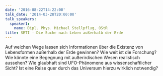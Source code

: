 ```yaml
---
date: '2016-08-22T14:22:00'
talk_date: '2014-03-28T20:00:00'
talk_speakers:
  speaker1:
    name: Dipl. Phys. Michael Stellpflug, OStR
title: SETI - Die Suche nach Leben außerhalb der Erde
---
```

Auf welchen Wege lassen sich Informationen über die Existenz von Lebensformen außerhalb der Erde gewinnen? Wie weit ist die Forschung? Wie könnte eine Begegnung mit außerirdischen Wesen realistisch aussehen? Wie glaubhaft sind UFO-Phänomene aus wissenschaftlicher Sicht? Ist eine Reise quer durch das Universum hierzu wirklich notwendig?